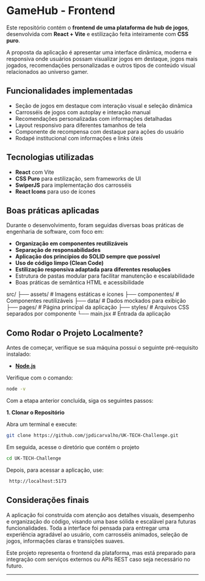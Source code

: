 # GameHub - Frontend

Este repositório contém o **frontend de uma plataforma de hub de jogos**, desenvolvida com **React + Vite** e estilização feita inteiramente com **CSS puro**.

A proposta da aplicação é apresentar uma interface dinâmica, moderna e responsiva onde usuários possam visualizar jogos em destaque, jogos mais jogados, recomendações personalizadas e outros tipos de conteúdo visual relacionados ao universo gamer.

## Funcionalidades implementadas

- Seção de jogos em destaque com interação visual e seleção dinâmica
- Carrosséis de jogos com autoplay e interação manual
- Recomendações personalizadas com informações detalhadas
- Layout responsivo para diferentes tamanhos de tela
- Componente de recompensa com destaque para ações do usuário
- Rodapé institucional com informações e links úteis

## Tecnologias utilizadas

- **React** com Vite
- **CSS Puro** para estilização, sem frameworks de UI
- **SwiperJS** para implementação dos carrosséis
- **React Icons** para uso de ícones

## Boas práticas aplicadas

Durante o desenvolvimento, foram seguidas diversas boas práticas de engenharia de software, com foco em:

- **Organização em componentes reutilizáveis**
- **Separação de responsabilidades**
- **Aplicação dos princípios do SOLID sempre que possível**
- **Uso de código limpo (Clean Code)**
- **Estilização responsiva adaptada para diferentes resoluções**
- Estrutura de pastas modular para facilitar manutenção e escalabilidade
- Boas práticas de semântica HTML e acessibilidade

src/
├── assets/                 # Imagens estáticas e ícones
├── componentes/            # Componentes reutilizáveis
├── data/                   # Dados mockados para exibição
├── pages/                  # Página principal da aplicação
├── styles/                 # Arquivos CSS separados por componente
└── main.jsx                # Entrada da aplicação

## Como Rodar o Projeto Localmente?

Antes de começar, verifique se sua máquina possui o seguinte pré-requisito instalado:  

 - **[Node.js](https://nodejs.org/pt)**

Verifique com o comando:  
  ```sh
  node -v
  ````

Com a etapa anterior concluída, siga os seguintes passos: 

**1️. Clonar o Repositório**

Abra um terminal e execute:  
  ```sh
  git clone https://github.com/jpdicarvalho/UK-TECH-Challenge.git
  ````
Em seguida, acesse o diretório que contém o projeto  
  ````sh
  cd UK-TECH-Challenge
  ````
Depois, para acessar a aplicação, use:
  ````sh
   http://localhost:5173
  ````

## Considerações finais

A aplicação foi construída com atenção aos detalhes visuais, desempenho e organização do código, visando uma base sólida e escalável para futuras funcionalidades. Toda a interface foi pensada para entregar uma experiência agradável ao usuário, com carrosséis animados, seleção de jogos, informações claras e transições suaves.

Este projeto representa o frontend da plataforma, mas está preparado para integração com serviços externos ou APIs REST caso seja necessário no futuro.

---
